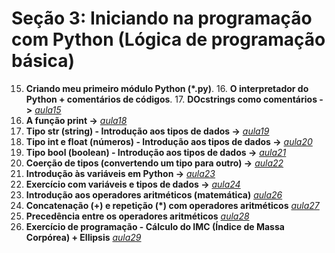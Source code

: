 # Seção 3: Iniciando na programação com Python (Lógica de programação básica)

15. **Criando meu primeiro módulo Python (*.py)**. 16. **O interpretador do Python + comentários de códigos**. 17. **DOcstrings como comentários ->**  *[aula15](aula15.py)*
18. **A função print ->** *[aula18](aula18.py)*
19. **Tipo str (string) - Introdução aos tipos de dados ->** *[aula19](aula19.py)*
20. **Tipo int e float (números) - Introdução aos tipos de dados ->** *[aula20](aula20.py)*
21. **Tipo bool (boolean) - Introdução aos tipos de dados ->** *[aula21](aula20.py)*
22. **Coerção de tipos (convertendo um tipo para outro) ->**  *[aula22](aula22.py)*
24. **Introdução às variáveis em Python ->** *[aula23](aula23.py)*
25. **Exercício com variáveis e tipos de dados ->** *[aula24](aula24.py)*
26. **Introdução aos operadores aritméticos (matemática)** *[aula26](aula26.py)*
27. **Concatenação (+) e repetição (\*) com operadores aritméticos** *[aula27](aula27.py)*
28. **Precedência entre os operadores aritméticos** *[aula28](aula28.py)*
29. **Exercício de programação - Cálculo do IMC (Índice de Massa Corpórea) + Ellipsis** *[aula29](aula29.py)*
